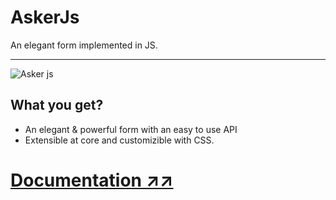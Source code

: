 # AskerJs

An elegant form implemented in JS.

------

![Asker js](./assets/askerjs-demo.gif)

## What you get?
- An elegant & powerful form with an easy to use API
- Extensible at core and customizible with CSS.
# [Documentation ↗↗](https://anas2479.notion.site/anas2479/Asker-JS-dafc923963f84eaabca90be215c5a049)


